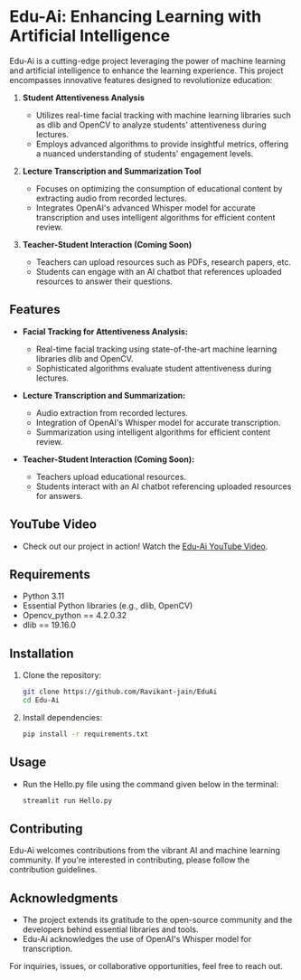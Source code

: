 # Edu-Ai: Enhancing Learning with Artificial Intelligence

Edu-Ai is a cutting-edge project leveraging the power of machine learning and artificial intelligence to enhance the learning experience. This project encompasses innovative features designed to revolutionize education:

1. **Student Attentiveness Analysis**
   - Utilizes real-time facial tracking with machine learning libraries such as dlib and OpenCV to analyze students' attentiveness during lectures.
   - Employs advanced algorithms to provide insightful metrics, offering a nuanced understanding of students' engagement levels.

2. **Lecture Transcription and Summarization Tool**
   - Focuses on optimizing the consumption of educational content by extracting audio from recorded lectures.
   - Integrates OpenAI's advanced Whisper model for accurate transcription and uses intelligent algorithms for efficient content review.

3. **Teacher-Student Interaction (Coming Soon)**
   - Teachers can upload resources such as PDFs, research papers, etc.
   - Students can engage with an AI chatbot that references uploaded resources to answer their questions.

## Features

- **Facial Tracking for Attentiveness Analysis:**
  - Real-time facial tracking using state-of-the-art machine learning libraries dlib and OpenCV.
  - Sophisticated algorithms evaluate student attentiveness during lectures.

- **Lecture Transcription and Summarization:**
  - Audio extraction from recorded lectures.
  - Integration of OpenAI's Whisper model for accurate transcription.
  - Summarization using intelligent algorithms for efficient content review.

- **Teacher-Student Interaction (Coming Soon):**
  - Teachers upload educational resources.
  - Students interact with an AI chatbot referencing uploaded resources for answers.

## YouTube Video

- Check out our project in action! Watch the [Edu-Ai YouTube Video](https://youtu.be/6NGWRnR-KX4?si=ZA1yddngQlfJgZkX).

## Requirements

- Python 3.11
- Essential Python libraries (e.g., dlib, OpenCV)
- Opencv_python == 4.2.0.32
- dlib == 19.16.0

## Installation

1. Clone the repository:

    ```bash
    git clone https://github.com/Ravikant-jain/EduAi
    cd Edu-Ai
    ```

2. Install dependencies:

    ```bash
    pip install -r requirements.txt
    ```

## Usage

- Run the Hello.py file using the command given below in the terminal:

    ```bash
    streamlit run Hello.py
    ```

## Contributing

Edu-Ai welcomes contributions from the vibrant AI and machine learning community. If you're interested in contributing, please follow the contribution guidelines.

## Acknowledgments

- The project extends its gratitude to the open-source community and the developers behind essential libraries and tools.
- Edu-Ai acknowledges the use of OpenAI's Whisper model for transcription.

For inquiries, issues, or collaborative opportunities, feel free to reach out.
